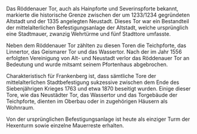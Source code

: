 Das Röddenauer Tor, auch als Hainpforte und Severinspforte bekannt, markierte die historische Grenze zwischen der um 1233/1234 gegründeten Altstadt und der 1335 angelegten Neustadt. Dieses Tor war ein Bestandteil der mittelalterlichen Befestigungsanlage der Altstadt, welche ursprünglich eine Stadtmauer, zwanzig Wehrtürme und fünf Stadttore umfasste.

Neben dem Röddenauer Tor zählten zu diesen Toren die Teichpforte, das Linnertor, das Geismarer Tor und das Wassertor. Nach der im Jahr 1556 erfolgten Vereinigung von Alt- und Neustadt verlor das Röddenauer Tor an Bedeutung und wurde mitsamt seinem Pfortenhaus abgebrochen.

Charakteristisch für Frankenberg ist, dass sämtliche Tore der mittelalterlichen Stadtbefestigung sukzessive zwischen dem Ende des Siebenjährigen Krieges 1763 und etwa 1870 beseitigt wurden. Einige dieser Tore, wie das Neustädter Tor, das Wassertor und das Torgebäude der Teichpforte, dienten im Oberbau oder in zugehörigen Häusern als Wohnraum.

Von der ursprünglichen Befestigungsanlage ist heute als einziger Turm der Hexenturm sowie einzelne Mauerreste erhalten.
